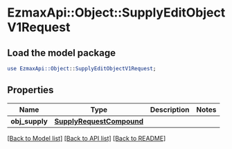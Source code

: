 # EzmaxApi::Object::SupplyEditObjectV1Request

## Load the model package
```perl
use EzmaxApi::Object::SupplyEditObjectV1Request;
```

## Properties
Name | Type | Description | Notes
------------ | ------------- | ------------- | -------------
**obj_supply** | [**SupplyRequestCompound**](SupplyRequestCompound.md) |  | 

[[Back to Model list]](../README.md#documentation-for-models) [[Back to API list]](../README.md#documentation-for-api-endpoints) [[Back to README]](../README.md)


